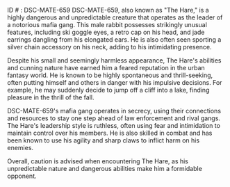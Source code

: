 ID # : DSC-MATE-659
DSC-MATE-659, also known as "The Hare," is a highly dangerous and unpredictable creature that operates as the leader of a notorious mafia gang. This male rabbit possesses strikingly unusual features, including ski goggle eyes, a retro cap on his head, and jade earrings dangling from his elongated ears. He is also often seen sporting a silver chain accessory on his neck, adding to his intimidating presence.

Despite his small and seemingly harmless appearance, The Hare's abilities and cunning nature have earned him a feared reputation in the urban fantasy world. He is known to be highly spontaneous and thrill-seeking, often putting himself and others in danger with his impulsive decisions. For example, he may suddenly decide to jump off a cliff into a lake, finding pleasure in the thrill of the fall.

DSC-MATE-659's mafia gang operates in secrecy, using their connections and resources to stay one step ahead of law enforcement and rival gangs. The Hare's leadership style is ruthless, often using fear and intimidation to maintain control over his members. He is also skilled in combat and has been known to use his agility and sharp claws to inflict harm on his enemies.

Overall, caution is advised when encountering The Hare, as his unpredictable nature and dangerous abilities make him a formidable opponent.